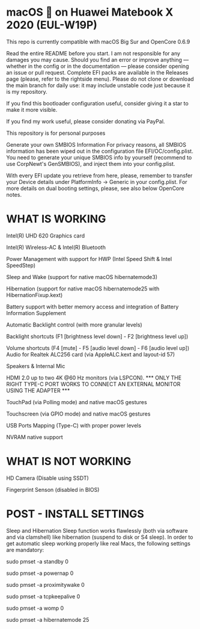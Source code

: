 # macOS  on Huawei Matebook X 2020 (EUL-W19P)
This repo is currently compatible with macOS Big Sur and OpenCore 0.6.9

Read the entire README before you start.
I am not responsible for any damages you may cause.
Should you find an error or improve anything — whether in the config or in the documentation — please consider opening an issue or pull request.
Complete EFI packs are available in the Releases page (please, refer to the rightside menu).
Please do not clone or download the main branch for daily use: it may include unstable code just because it is my repository.

If you find this bootloader configuration useful, consider giving it a star to make it more visible.

If you find my work useful, please consider donating via PayPal. 

This repository is for personal purposes

Generate your own SMBIOS Information
For privacy reasons, all SMBIOS information has been wiped out in the configuration file EFI/OC/config.plist. You need to generate your unique SMBIOS info by yourself (recommend to use CorpNewt's GenSMBIOS), and inject them into your config.plist.

With every EFI update you retrieve from here, please, remember to transfer your Device details under PlatformInfo -> Generic in your config.plist.
For more details on dual booting settings, please, see also below OpenCore notes.

# WHAT IS WORKING
 Intel(R) UHD 620 Graphics card
 
 Intel(R) Wireless-AC & Intel(R) Bluetooth
 
 Power Management with support for HWP (Intel Speed Shift & Intel SpeedStep)
 
 Sleep and Wake (support for native macOS hibernatemode3)
 
 Hibernation (support for native macOS hibernatemode25 with HibernationFixup.kext)
 
 Battery support with better memory access and integration of Battery Information Supplement
 
 Automatic Backlight control (with more granular levels)
 
 Backlight shortcuts (F1 [brightness level down] - F2 [brightness level up])
 
 Volume shortcuts (F4 [mute] - F5 [audio level down] - F6 [audio level up])
 Audio for Realtek ALC256 card (via AppleALC.kext and layout-id 57)
 
 Speakers & Internal Mic
 
 HDMI 2.0 up to two 4K @60 Hz monitors (via LSPCON). *** ONLY THE RIGHT TYPE-C PORT WORKS TO CONNECT AN EXTERNAL MONITOR USING THE ADAPTER ***
 
 TouchPad (via Polling mode) and native macOS gestures
 
 Touchscreen (via GPIO mode) and native macOS gestures
 
 USB Ports Mapping (Type-C) with proper power levels
 
 NVRAM native support
 
 # WHAT IS NOT WORKING
 HD Camera (Disable using SSDT)
 
 Fingerprint Senson (disabled in BIOS)
 
 
# POST - INSTALL SETTINGS
Sleep and Hibernation
Sleep function works flawlessly (both via software and via clamshell) like hibernation (suspend to disk or S4 sleep). 
In order to get automatic sleep working properly like real Macs, the following settings are mandatory:

sudo pmset -a standby 0

sudo pmset -a powernap 0 

sudo pmset -a proximitywake 0

sudo pmset -a tcpkeepalive 0

sudo pmset -a womp 0

sudo pmset -a hibernatemode 25

